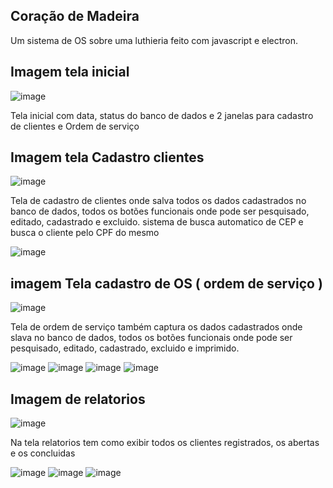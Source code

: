 ## Coração de Madeira
Um sistema de OS sobre uma luthieria feito com javascript e electron.

## Imagem tela inicial
![image](https://github.com/user-attachments/assets/bdb8edee-a2e1-4715-a772-952e3191f623)

Tela inicial com data, status do banco de dados e 2 janelas para cadastro de clientes e Ordem de serviço


## Imagem tela Cadastro clientes
![image](https://github.com/user-attachments/assets/8d3aa9ea-008e-49e2-a516-667336995bfa)

Tela de cadastro de clientes onde salva todos os dados cadastrados no banco de dados, todos os botões funcionais onde pode ser pesquisado, editado, cadastrado e excluido. sistema de busca automatico de CEP e busca o cliente pelo CPF do mesmo

![image](https://github.com/user-attachments/assets/4d234170-50bc-4941-a9b0-846fb4f3e05b)


## imagem Tela cadastro de OS ( ordem de serviço )
![image](https://github.com/user-attachments/assets/4ac9a848-08f0-44eb-970e-fc118f99fabd)

Tela de ordem de serviço também captura os dados cadastrados onde slava no banco de dados, todos os botões funcionais onde pode ser pesquisado, editado, cadastrado, excluido e imprimido.

![image](https://github.com/user-attachments/assets/f797a7e7-71f6-4fcc-b0bd-48007931bd52)
![image](https://github.com/user-attachments/assets/eb8873a8-9855-4370-8366-203229cbce5b)
![image](https://github.com/user-attachments/assets/ba7eca2f-07a9-42b6-8afb-364f2001d6a5)
![image](https://github.com/user-attachments/assets/0c0bb096-1792-42df-829a-e861ad20f227)


## Imagem de relatorios
![image](https://github.com/user-attachments/assets/21d35ec5-9f96-4940-8e4b-d3ddd1ec2d8e)

Na tela relatorios tem como exibir todos os clientes registrados, os abertas e os concluidas

![image](https://github.com/user-attachments/assets/41b5eca4-d97d-4643-89e0-691008dce666)
![image](https://github.com/user-attachments/assets/df0711b2-96d9-4c5d-8f95-bff8e613f3f4)
![image](https://github.com/user-attachments/assets/3aac3fef-4569-4fe7-b651-399443929038)

